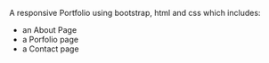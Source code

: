 A responsive Portfolio using bootstrap, html and css which includes: 

*  an About Page
*  a Porfolio page
*  a Contact page




